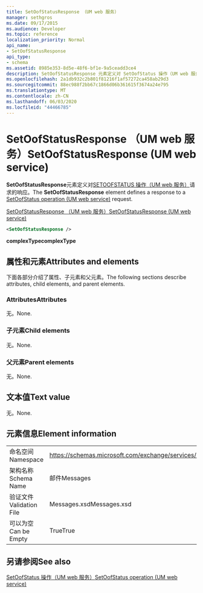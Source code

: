 ```yaml
---
title: SetOofStatusResponse （UM web 服务）
manager: sethgros
ms.date: 09/17/2015
ms.audience: Developer
ms.topic: reference
localization_priority: Normal
api_name:
- SetOofStatusResponse
api_type:
- schema
ms.assetid: 8985e353-8d5e-48f6-bf1e-9a5ceadd3ce4
description: SetOofStatusResponse 元素定义对 SetOofStatus 操作（UM web 服务）请求的响应。
ms.openlocfilehash: 2a1db932c2b801f81216f1af57272ca458ab29d3
ms.sourcegitcommit: 88ec988f2bb67c1866d06b361615f3674a24e795
ms.translationtype: MT
ms.contentlocale: zh-CN
ms.lasthandoff: 06/03/2020
ms.locfileid: "44466785"
---
```

# <a name="setoofstatusresponse-um-web-service"></a><span data-ttu-id="b6f0b-103">SetOofStatusResponse （UM web 服务）</span><span class="sxs-lookup"><span data-stu-id="b6f0b-103">SetOofStatusResponse (UM web service)</span></span>

<span data-ttu-id="b6f0b-104">**SetOofStatusResponse**元素定义对[SETOOFSTATUS 操作（UM web 服务）](setoofstatus-operation-um-web-service.md)请求的响应。</span><span class="sxs-lookup"><span data-stu-id="b6f0b-104">The **SetOofStatusResponse** element defines a response to a [SetOofStatus operation (UM web service)](setoofstatus-operation-um-web-service.md) request.</span></span> 
  
[<span data-ttu-id="b6f0b-105">SetOofStatusResponse （UM web 服务）</span><span class="sxs-lookup"><span data-stu-id="b6f0b-105">SetOofStatusResponse (UM web service)</span></span>](setoofstatusresponse-um-web-service.md)
  
```xml
<SetOofStatusResponse />
```

 <span data-ttu-id="b6f0b-106">**complexType**</span><span class="sxs-lookup"><span data-stu-id="b6f0b-106">**complexType**</span></span>
## <a name="attributes-and-elements"></a><span data-ttu-id="b6f0b-107">属性和元素</span><span class="sxs-lookup"><span data-stu-id="b6f0b-107">Attributes and elements</span></span>

<span data-ttu-id="b6f0b-108">下面各部分介绍了属性、子元素和父元素。</span><span class="sxs-lookup"><span data-stu-id="b6f0b-108">The following sections describe attributes, child elements, and parent elements.</span></span>
  
### <a name="attributes"></a><span data-ttu-id="b6f0b-109">Attributes</span><span class="sxs-lookup"><span data-stu-id="b6f0b-109">Attributes</span></span>

<span data-ttu-id="b6f0b-110">无。</span><span class="sxs-lookup"><span data-stu-id="b6f0b-110">None.</span></span>
  
### <a name="child-elements"></a><span data-ttu-id="b6f0b-111">子元素</span><span class="sxs-lookup"><span data-stu-id="b6f0b-111">Child elements</span></span>

<span data-ttu-id="b6f0b-112">无。</span><span class="sxs-lookup"><span data-stu-id="b6f0b-112">None.</span></span>
  
### <a name="parent-elements"></a><span data-ttu-id="b6f0b-113">父元素</span><span class="sxs-lookup"><span data-stu-id="b6f0b-113">Parent elements</span></span>

<span data-ttu-id="b6f0b-114">无。</span><span class="sxs-lookup"><span data-stu-id="b6f0b-114">None.</span></span>
  
## <a name="text-value"></a><span data-ttu-id="b6f0b-115">文本值</span><span class="sxs-lookup"><span data-stu-id="b6f0b-115">Text value</span></span>

<span data-ttu-id="b6f0b-116">无。</span><span class="sxs-lookup"><span data-stu-id="b6f0b-116">None.</span></span>
  
## <a name="element-information"></a><span data-ttu-id="b6f0b-117">元素信息</span><span class="sxs-lookup"><span data-stu-id="b6f0b-117">Element information</span></span>

|||
|:-----|:-----|
|<span data-ttu-id="b6f0b-118">命名空间</span><span class="sxs-lookup"><span data-stu-id="b6f0b-118">Namespace</span></span>  <br/> |https://schemas.microsoft.com/exchange/services/2006/messages  <br/> |
|<span data-ttu-id="b6f0b-119">架构名称</span><span class="sxs-lookup"><span data-stu-id="b6f0b-119">Schema Name</span></span>  <br/> |<span data-ttu-id="b6f0b-120">邮件</span><span class="sxs-lookup"><span data-stu-id="b6f0b-120">Messages</span></span>  <br/> |
|<span data-ttu-id="b6f0b-121">验证文件</span><span class="sxs-lookup"><span data-stu-id="b6f0b-121">Validation File</span></span>  <br/> |<span data-ttu-id="b6f0b-122">Messages.xsd</span><span class="sxs-lookup"><span data-stu-id="b6f0b-122">Messages.xsd</span></span>  <br/> |
|<span data-ttu-id="b6f0b-123">可以为空</span><span class="sxs-lookup"><span data-stu-id="b6f0b-123">Can be Empty</span></span>  <br/> |<span data-ttu-id="b6f0b-124">True</span><span class="sxs-lookup"><span data-stu-id="b6f0b-124">True</span></span>  <br/> |
   
## <a name="see-also"></a><span data-ttu-id="b6f0b-125">另请参阅</span><span class="sxs-lookup"><span data-stu-id="b6f0b-125">See also</span></span>



[<span data-ttu-id="b6f0b-126">SetOofStatus 操作（UM web 服务）</span><span class="sxs-lookup"><span data-stu-id="b6f0b-126">SetOofStatus operation (UM web service)</span></span>](setoofstatus-operation-um-web-service.md)

